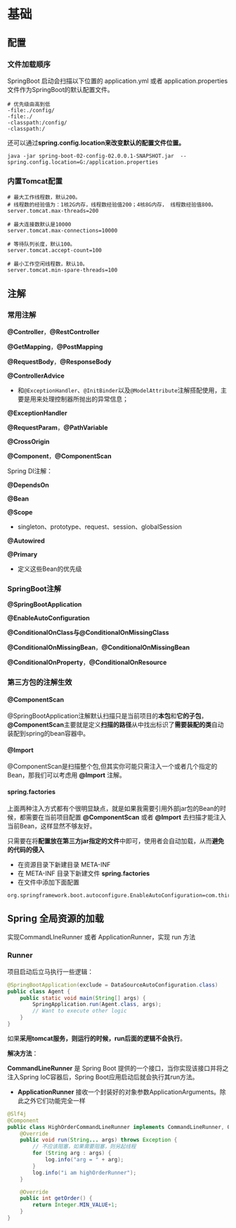 # 基础

## 配置

### 文件加载顺序

SpringBoot 启动会扫描以下位置的 application.yml 或者 application.properties 文件作为SpringBoot的默认配置文件。

```shell
# 优先级由高到低
-file:./config/
-file:./
-classpath:/config/
-classpath:/
```

还可以通过**spring.config.location来改变默认的配置文件位置。**

```shell
java -jar spring-boot-02-config-02.0.0.1-SNAPSHOT.jar  --spring.config.location=G:/application.properties 
```

### 内置Tomcat配置

```properties
# 最大工作线程数，默认200。
# 线程数的经验值为：1核2G内存，线程数经验值200；4核8G内存， 线程数经验值800。
server.tomcat.max-threads=200
 
# 最大连接数默认是10000
server.tomcat.max-connections=10000
 
# 等待队列长度，默认100。
server.tomcat.accept-count=100
 
# 最小工作空闲线程数，默认10。
server.tomcat.min-spare-threads=100
```



## 注解

### 常用注解

**@Controller**，**@RestController**

**@GetMapping**，**@PostMapping**

**@RequestBody**，**@ResponseBody**

**@ControllerAdvice**

- 和`@ExceptionHandler`、`@InitBinder`以及`@ModelAttribute`注解搭配使用，主要是用来处理控制器所抛出的异常信息；

**@ExceptionHandler**

**@RequestParam**，**@PathVariable**

**@CrossOrigin**



**@Component**，**@ComponentScan**



Spring DI注解：

**@DependsOn**

**@Bean**

**@Scope**

- singleton、prototype、request、session、globalSession



**@Autowired**

**@Primary**

- 定义这些Bean的优先级



### SpringBoot注解

**@SpringBootApplication**

**@EnableAutoConfiguration**

**@ConditionalOnClass与@ConditionalOnMissingClass**

**@ConditionalOnMissingBean**，**@ConditionalOnMissingBean**

**@ConditionalOnProperty**，**@ConditionalOnResource**



### 第三方包的注解生效

#### @ComponentScan

@SpringBootApplication注解默认扫描只是当前项目的**本包**和**它的子包**，**@ComponentScan**主要就是定义**扫描的路径**从中找出标识了**需要装配的类**自动装配到spring的bean容器中。

#### @Import

@ComponentScan是扫描整个包,但其实你可能只需注入一个或者几个指定的Bean，那我们可以考虑用 **@Import** 注解。

#### spring.factories

上面两种注入方式都有个很明显缺点，就是如果我需要引用外部jar包的Bean的时候，都需要在当前项目配置 **@ComponentScan** 或者 **@Import** 去扫描才能注入当前Bean，这样显然不够友好。

只需要在将**配置放在第三方jar指定的文件**中即可，使用者会自动加载，从而**避免的代码的侵入**

- 在资源目录下新建目录 META-INF
- 在 META-INF 目录下新建文件 **spring.factories**
- 在文件中添加下面配置

```stylus
org.springframework.boot.autoconfigure.EnableAutoConfiguration=com.third.bean.ConfigurationBean
```



## Spring 全局资源的加载

实现CommandLIneRunner 或者 ApplicationRunner，实现 run 方法

### Runner

项目启动后立马执行一些逻辑：

```java
@SpringBootApplication(exclude = DataSourceAutoConfiguration.class)
public class Agent {
    public static void main(String[] args) {
        SpringApplication.run(Agent.class, args);
        // Want to execute other logic
    }
}
```

如果**采用tomcat服务，则运行的时候，run后面的逻辑不会执行**。

**解决方法**：

**CommandLineRunner** 是 Spring Boot 提供的一个接口，当你实现该接口并将之注入Spring IoC容器后，Spring Boot应用启动后就会执行其run方法。

- **ApplicationRunner** 接收一个封装好的对象参数ApplicationArguments。除此之外它们功能完全一样

```java
@Slf4j
@Component
public class HighOrderCommandLineRunner implements CommandLineRunner, Ordered {
    @Override
    public void run(String... args) throws Exception {
        // 不应该阻塞，如果需要阻塞，则另起线程
        for (String arg : args) {
            log.info("arg = " + arg);
        }
        log.info("i am highOrderRunner");
    }

    @Override
    public int getOrder() {
        return Integer.MIN_VALUE+1;
    }
}
```


